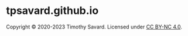# tpsavard.github.io
Copyright © 2020-2023 Timothy Savard. Licensed under [CC BY-NC 4.0](https://creativecommons.org/licenses/by-nc/4.0/).
